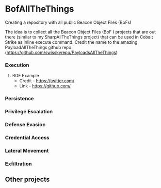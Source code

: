 # BofAllTheThings
Creating a repository with all public Beacon Object Files (BoFs)

The idea is to collect all the Beacon Object Files (BoF ) projects that are out there (similar to my SharpAllTheThings project) that can be used in Cobalt Strike as inline execute command. Credit the name to the amazing PayloadAllTheThings github repo (https://github.com/swisskyrepo/PayloadsAllTheThings)

### Execution
1. BOF Example 
   * Credit - https://twitter.com/
   * Link - https://github.com/

### Persistence
 
### Privilege Escalation

### Defense Evasion

### Credential Access
   
### Lateral Movement
    
### Exfiltration

## Other projects
